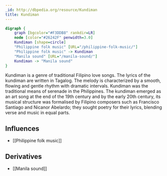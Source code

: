 ```yaml
---
_id: http://dbpedia.org/resource/Kundiman
title: Kundiman
---
```


```dot
digraph {
	graph [bgcolor="#F3DDB8" rankdir=LR]
	node [color="#26242F" penwidth=3.0]
	Kundiman [shape=circle]
	"Philippine folk music" [URL="/philippine-folk-music/"]
	"Philippine folk music" -> Kundiman
	"Manila sound" [URL="/manila-sound/"]
	Kundiman -> "Manila sound"
}
```

Kundiman is a genre of traditional Filipino love songs. The lyrics of the kundiman are written in Tagalog. The melody is characterized by a smooth, flowing and gentle rhythm with dramatic intervals. Kundiman was the traditional means of serenade in the Philippines. The kundiman emerged as an art song at the end of the 19th century and by the early 20th century, its musical structure was formalised by Filipino composers such as Francisco Santiago and Nicanor Abelardo; they sought poetry for their lyrics, blending verse and music in equal parts.

## Influences
- [[Philippine folk music]]

## Derivatives
- [[Manila sound]]
